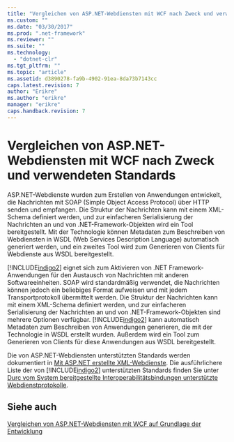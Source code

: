 ```yaml
---
title: "Vergleichen von ASP.NET-Webdiensten mit WCF nach Zweck und verwendeten Standards | Microsoft Docs"
ms.custom: ""
ms.date: "03/30/2017"
ms.prod: ".net-framework"
ms.reviewer: ""
ms.suite: ""
ms.technology: 
  - "dotnet-clr"
ms.tgt_pltfrm: ""
ms.topic: "article"
ms.assetid: d3890278-fa9b-4902-91ea-8da73b7143cc
caps.latest.revision: 7
author: "Erikre"
ms.author: "erikre"
manager: "erikre"
caps.handback.revision: 7
---
```

# Vergleichen von ASP.NET-Webdiensten mit WCF nach Zweck und verwendeten Standards
ASP.NET\-Webdienste wurden zum Erstellen von Anwendungen entwickelt, die Nachrichten mit SOAP \(Simple Object Access Protocol\) über HTTP senden und empfangen.  Die Struktur der Nachrichten kann mit einem XML\-Schema definiert werden, und zur einfacheren Serialisierung der Nachrichten an und von .NET\-Framework\-Objekten wird ein Tool bereitgestellt.  Mit der Technologie können Metadaten zum Beschreiben von Webdiensten in WSDL \(Web Services Description Language\) automatisch generiert werden, und ein zweites Tool wird zum Generieren von Clients für Webdienste aus WSDL bereitgestellt.  
  
 [!INCLUDE[indigo2](../../../../includes/indigo2-md.md)] eignet sich zum Aktivieren von .NET Framework\-Anwendungen für den Austausch von Nachrichten mit anderen Softwareeinheiten.  SOAP wird standardmäßig verwendet, die Nachrichten können jedoch ein beliebiges Format aufweisen und mit jedem Transportprotokoll übermittelt werden.  Die Struktur der Nachrichten kann mit einem XML\-Schema definiert werden, und zur einfacheren Serialisierung der Nachrichten an und von .NET\-Framework\-Objekten sind mehrere Optionen verfügbar.  [!INCLUDE[indigo2](../../../../includes/indigo2-md.md)] kann automatisch Metadaten zum Beschreiben von Anwendungen generieren, die mit der Technologie in WSDL erstellt wurden. Außerdem wird ein Tool zum Generieren von Clients für diese Anwendungen aus WSDL bereitgestellt.  
  
 Die von ASP.NET\-Webdiensten unterstützten Standards werden dokumentiert in [Mit ASP.NET erstellte XML\-Webdienste](http://go.microsoft.com/fwlink/?LinkId=94872).  Die ausführlichere Liste der von [!INCLUDE[indigo2](../../../../includes/indigo2-md.md)] unterstützten Standards finden Sie unter [Durc vom System bereitgestellte Interoperabilitätsbindungen unterstützte Webdienstprotokolle](../../../../docs/framework/wcf/feature-details/web-services-protocols-supported-by-system-provided-interoperability-bindings.md).  
  
## Siehe auch  
 [Vergleichen von ASP.NET\-Webdiensten mit WCF auf Grundlage der Entwicklung](../../../../docs/framework/wcf/feature-details/comparing-aspnet-web-services-to-wcf-based-on-development.md)